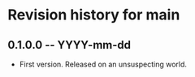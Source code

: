 # Revision history for main

## 0.1.0.0 -- YYYY-mm-dd

* First version. Released on an unsuspecting world.
